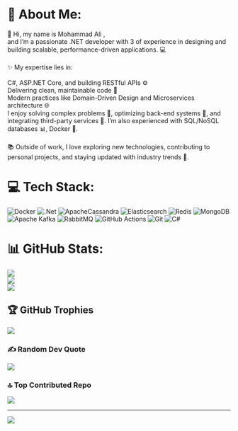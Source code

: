 # 💫 About Me:
👋 Hi, my name is Mohammad Ali ,<br> and I’m a passionate .NET developer with 3 of experience in designing and building scalable, performance-driven applications. 💻<br><br>✨ My expertise lies in:<br><br>C#, ASP.NET Core, and building RESTful APIs ⚙️<br>Delivering clean, maintainable code 🧹<br>Modern practices like Domain-Driven Design and Microservices architecture 🌐<br>I enjoy solving complex problems 🧩, optimizing back-end systems 🚀, and integrating third-party services 🔗. I’m also experienced with SQL/NoSQL databases 📊, Docker 🐳.<br><br>📚 Outside of work, I love exploring new technologies, contributing to personal projects, and staying updated with industry trends 🌟.


# 💻 Tech Stack:
![Docker](https://img.shields.io/badge/docker-%230db7ed.svg?style=plastic&logo=docker&logoColor=white) ![.Net](https://img.shields.io/badge/.NET-5C2D91?style=plastic&logo=.net&logoColor=white) ![ApacheCassandra](https://img.shields.io/badge/cassandra-%231287B1.svg?style=plastic&logo=apache-cassandra&logoColor=white) ![Elasticsearch](https://img.shields.io/badge/elasticsearch-%230377CC.svg?style=plastic&logo=elasticsearch&logoColor=white) ![Redis](https://img.shields.io/badge/redis-%23DD0031.svg?style=plastic&logo=redis&logoColor=white) ![MongoDB](https://img.shields.io/badge/MongoDB-%234ea94b.svg?style=plastic&logo=mongodb&logoColor=white) ![Apache Kafka](https://img.shields.io/badge/Apache%20Kafka-000?style=plastic&logo=apachekafka) ![RabbitMQ](https://img.shields.io/badge/rabbitmq-FF6600?style=plastic&logo=rabbitmq&logoColor=white) ![GitHub Actions](https://img.shields.io/badge/github%20actions-%232671E5.svg?style=plastic&logo=githubactions&logoColor=white) ![Git](https://img.shields.io/badge/git-%23F05033.svg?style=plastic&logo=git&logoColor=white) ![C#](https://img.shields.io/badge/c%23-%23239120.svg?style=plastic&logo=csharp&logoColor=white)
# 📊 GitHub Stats:
![](https://github-readme-stats.vercel.app/api?username=Mohammadaliebrahimzadeh&theme=gruvbox_light&hide_border=false&include_all_commits=false&count_private=false)<br/>
![](https://github-readme-streak-stats.herokuapp.com/?user=Mohammadaliebrahimzadeh&theme=gruvbox_light&hide_border=false)<br/>
![](https://github-readme-stats.vercel.app/api/top-langs/?username=Mohammadaliebrahimzadeh&theme=gruvbox_light&hide_border=false&include_all_commits=false&count_private=false&layout=compact)

## 🏆 GitHub Trophies
![](https://github-profile-trophy.vercel.app/?username=Mohammadaliebrahimzadeh&theme=radical&no-frame=false&no-bg=true&margin-w=4)

### ✍️ Random Dev Quote
![](https://quotes-github-readme.vercel.app/api?type=horizontal&theme=radical)

### 🔝 Top Contributed Repo
![](https://github-contributor-stats.vercel.app/api?username=Mohammadaliebrahimzadeh&limit=5&theme=dark&combine_all_yearly_contributions=true)

---
[![](https://visitcount.itsvg.in/api?id=Mohammadaliebrahimzadeh&icon=0&color=0)](https://visitcount.itsvg.in)

<!-- Proudly created with GPRM ( https://gprm.itsvg.in ) -->
